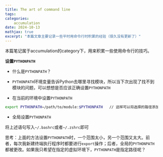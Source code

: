 ```yaml
---
title: The art of command line
tags: 
categories:
    accumulation
date: 2024-10-13
mathjax: true
excerpt: "本篇文章主要记录一些平时用命令行时积累的经验（很久没有更新了）"
---
```


本篇笔记属于accumulation的category下，用来积累一些使用命令行的技巧。

**设置`PYTHONPATH`**

- 什么是`PYTHONPATH`？

- `PYTHONPATH`环境变量告诉Python去哪里寻找模块，所以当下次出现了找不到模块的问题，可以想想是否应该正确设置`PYTHONPATH`

- 在当前的环境中设置`PYTHONPATH`

```bash
export PYTHONPATH=/path/to/module:$PYTHONPATH   // 这样可以将选择的路径添加到目前的PYTHONPATH而不是替代它
```

- 全局设置`PYTHONPATH`

将上述语句写入`~/.bashrc`或者`~/.zshrc`即可

思考：上面的方法设置`PYTHONPATH`时，一个范围太小，另一个范围又太大。前者，每次我新建终端执行程序时都要进行`export`操作；后者，全局的`PYTHONPATH`都被更改。如果我只希望在指定的虚拟环境下，`PYTHONPATH`是指定路径呢？


